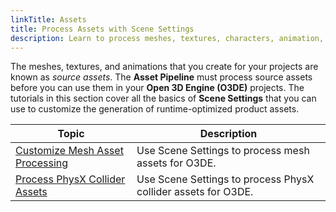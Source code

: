 ```yaml
---
linkTitle: Assets
title: Process Assets with Scene Settings
description: Learn to process meshes, textures, characters, animation, and PhysX assets for Open 3D Engine (O3DE).
---
```


The meshes, textures, and animations that you create for your projects are known as *source assets*. The **Asset Pipeline** must process source assets before you can use them in your **Open 3D Engine (O3DE)** projects. The tutorials in this section cover all the basics of **Scene Settings** that you can use to customize the generation of runtime-optimized product assets.

| Topic | Description |
| - | - |
| [Customize Mesh Asset Processing](mesh-assets) | Use Scene Settings to process mesh assets for O3DE. |
| [Process PhysX Collider Assets](physx-colliders) | Use Scene Settings to process PhysX collider assets for O3DE. |